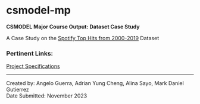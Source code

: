 # csmodel-mp
**CSMODEL Major Course Output: Dataset Case Study**

A Case Study on the [Spotify Top Hits from 2000-2019](https://www.kaggle.com/datasets/paradisejoy/top-hits-spotify-from-20002019/data) Dataset

### Pertinent Links:
[Project Specifications](https://drive.google.com/file/d/1_i5O1kbbVyxfO1fUrg0fkdBI4G0SAhab/view?usp=sharing)<br>

---

Created by: Angelo Guerra, Adrian Yung Cheng, Alina Sayo, Mark Daniel Gutierrez<br>
Date Submitted: November 2023
